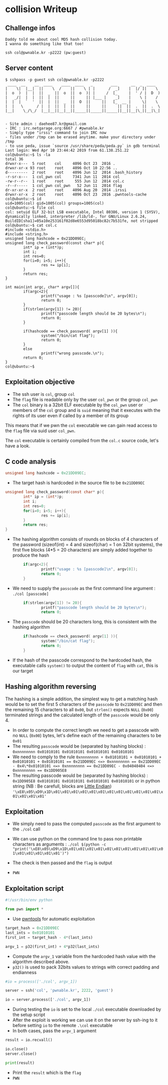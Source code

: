 # collision Writeup

## Challenge infos

```text
Daddy told me about cool MD5 hash collision today.
I wanna do something like that too!

ssh col@pwnable.kr -p2222 (pw:guest)
```

## Server content

```text
$ sshpass -p guest ssh col@pwnable.kr -p2222
 ____  __    __  ____    ____  ____   _        ___      __  _  ____
|    \|  |__|  ||    \  /    ||    \ | |      /  _]    |  |/ ]|    \
|  o  )  |  |  ||  _  ||  o  ||  o  )| |     /  [_     |  ' / |  D  )
|   _/|  |  |  ||  |  ||     ||     || |___ |    _]    |    \ |    /
|  |  |  `  '  ||  |  ||  _  ||  O  ||     ||   [_  __ |     \|    \
|  |   \      / |  |  ||  |  ||     ||     ||     ||  ||  .  ||  .  \
|__|    \_/\_/  |__|__||__|__||_____||_____||_____||__||__|\_||__|\_|


- Site admin : daehee87.kr@gmail.com
- IRC : irc.netgarage.org:6667 / #pwnable.kr
- Simply type "irssi" command to join IRC now
- files under /tmp can be erased anytime. make your directory under /tmp
- to use peda, issue `source /usr/share/peda/peda.py` in gdb terminal
Last login: Wed Apr 10 23:44:42 2019 from 61.138.251.22
col@ubuntu:~$ ls -la
total 36
drwxr-x---  5 root    col     4096 Oct 23  2016 .
drwxr-xr-x 93 root    root    4096 Oct 10 22:56 ..
d---------  2 root    root    4096 Jun 12  2014 .bash_history
-r-sr-x---  1 col_pwn col     7341 Jun 11  2014 col
-rw-r--r--  1 root    root     555 Jun 12  2014 col.c
-r--r-----  1 col_pwn col_pwn   52 Jun 11  2014 flag
dr-xr-xr-x  2 root    root    4096 Aug 20  2014 .irssi
drwxr-xr-x  2 root    root    4096 Oct 23  2016 .pwntools-cache
col@ubuntu:~$ id
uid=1005(col) gid=1005(col) groups=1005(col)
col@ubuntu:~$ file col
col: setuid ELF 32-bit LSB executable, Intel 80386, version 1 (SYSV), dynamically linked, interpreter /lib/ld-, for GNU/Linux 2.6.24, BuildID[sha1]=05a10e253161f02d8e6553d95018bc82c7b531fe, not stripped
col@ubuntu:~$ cat col.c
#include <stdio.h>
#include <string.h>
unsigned long hashcode = 0x21DD09EC;
unsigned long check_password(const char* p){
        int* ip = (int*)p;
        int i;
        int res=0;
        for(i=0; i<5; i++){
                res += ip[i];
        }
        return res;
}

int main(int argc, char* argv[]){
        if(argc<2){
                printf("usage : %s [passcode]\n", argv[0]);
                return 0;
        }
        if(strlen(argv[1]) != 20){
                printf("passcode length should be 20 bytes\n");
                return 0;
        }

        if(hashcode == check_password( argv[1] )){
                system("/bin/cat flag");
                return 0;
        }
        else
                printf("wrong passcode.\n");
        return 0;
}
col@ubuntu:~$
```
## Exploitation objective
* The ssh user is ```col```, group ```col```
* The ```flag``` file is readable only by the user ```col_pwn``` or the group ```col_pwn```
* The ```col``` binary is a 32bit ELF executable by the ```col_pwn``` user or members of the ```col``` group and is ```suid``` meaning that it executes with the rights of its user even if called by a member of its group

This means that if we pwn the ```col``` executable we can gain read access to the ```flag``` file via suid user ```col_pwn```.

The ```col``` executable is certainly compiled from the ```col.c``` source code, let's have a look.

## C code analysis
```c
unsigned long hashcode = 0x21DD09EC;
```

* The target hash is hardcoded in the source file to be ```0x21DD09EC```


```c
unsigned long check_password(const char* p){
        int* ip = (int*)p;
        int i;
        int res=0;
        for(i=0; i<5; i++){
                res += ip[i];
        }
        return res;
}
```

* The hashing algorithm consists of rounds on blocks of 4 characters of the password (sizeof(int) = 4 and sizeof(char) = 1 on 32bit systems), the first five blocks (4*5 = 20 characters) are simply added together to produce the hash

```c
        if(argc<2){
                printf("usage : %s [passcode]\n", argv[0]);
                return 0;
        }
```

* We need to supply the ```passcode``` as the first command line argument : ```./col [passcode]```

```c
        if(strlen(argv[1]) != 20){
                printf("passcode length should be 20 bytes\n");
                return 0;
```

* The ```passcode``` should be 20 characters long, this is consistent with the hashing algorithm

```c
        if(hashcode == check_password( argv[1] )){
                system("/bin/cat flag");
                return 0;
        }
```

* If the hash of the passcode correspond to the hardcoded hash, the executable calls ```system()``` to output the content of ```flag``` with ```cat```, this is our target

## Hashing algorithm reversing

The hashing is a simple addition, the simplest way to get a matching hash would be to set the first 5 characters of the ```passcode``` to ```0x21DD09EC``` and then the remaining 15 characters to all ```0x00```, but ```strlen()``` expects ```NULL``` (```0x00```) terminated strings and the calculated length of the ```passcode``` would be only 4.

* In order to compute the correct length we need to get a passcode with no ```NULL``` (```0x00```) bytes, let's define each of the remaining characters to be ```0x01```
* The resulting ```passcode``` would be (separated by hashing blocks) : ```0xnnnnnnnn 0x01010101 0x01010101 0x01010101 0x01010101```
* We need to comply to the rule ```0xnnnnnnnn + 0x01010101 + 0x01010101 + 0x01010101 + 0x01010101 == 0x21DD09EC <=> 0xnnnnnnnn == 0x21DD09EC - 0x4\*0x01010101 <=> 0xnnnnnnnn == 0x21DD09EC - 0x04040404 <=> 0xnnnnnnnn == 0x1DD905E8```
* The resulting passcode would be (separated by hashing blocks) : ```0x1DD905E8 0x01010101 0x01010101 0x01010101 0x01010101``` or in python string (NB : Be carefull, blocks are [Little Endian](https://fr.wikipedia.org/wiki/Endianness)) ```'\xE8\x05\xD9\x1D\x01\x01\x01\x01\x01\x01\x01\x01\x01\x01\x01\x01\x01\x01\x01\x01'```

## Exploitation

* We simply need to pass the computed ```passcode``` as the first argument to the ```./col``` call

* We can use python on the command line to pass non printable characters as arguments : ```./col $(python -c "print('\xE8\x05\xD9\x1D\x01\x01\x01\x01\x01\x01\x01\x01\x01\x01\x01\x01\x01\x01\x01\x01')")```

* The check is then passed and the ```flag``` is output

* ```PWN```

## Exploitation script

```python
#!/usr/bin/env python

from pwn import *
```
* Use [pwntools](https://github.com/Gallopsled/pwntools) for automatic exploitation
```python
target_hash = 0x21DD09EC
last_ints = 0x01010101
first_int = target_hash - 4*(last_ints)

argv_1 = p32(first_int) + 4*p32(last_ints)
```
* Compute the ```argv_1``` variable from the hardcoded hash value with the algorithm described above.
* ```p32()``` is used to pack 32bits values to strings with correct padding and endianness
```python
#io = process(['./col', argv_1])

server = ssh('col', 'pwnable.kr', 2222, 'guest')

io = server.process(['./col', argv_1])
```
* During testing the ```io``` is set to the local ```./col``` executable downloaded by the setup script
* After the exploit is working we can use it on the server by ssh-ing to it before setting ```io``` to the remote ```.\col``` executable
* In both cases, pass the ```argv_1``` argument
```python
result = io.recvall()

io.close()
server.close()

print(result)
```
* Print the ```result``` which is the ```flag```
* ```PWN```
